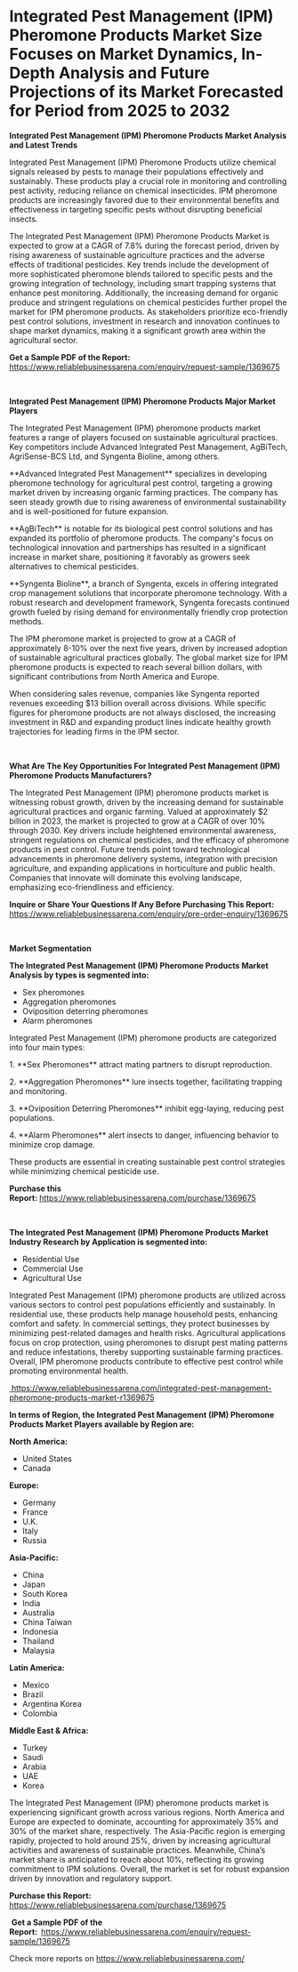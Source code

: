 <p><h1>Integrated Pest Management (IPM) Pheromone Products Market Size Focuses on Market Dynamics, In-Depth Analysis and Future Projections of its Market Forecasted for Period from 2025 to 2032</h1></p><p><strong>Integrated Pest Management (IPM) Pheromone Products Market Analysis and Latest Trends</strong></p>
<p><p>Integrated Pest Management (IPM) Pheromone Products utilize chemical signals released by pests to manage their populations effectively and sustainably. These products play a crucial role in monitoring and controlling pest activity, reducing reliance on chemical insecticides. IPM pheromone products are increasingly favored due to their environmental benefits and effectiveness in targeting specific pests without disrupting beneficial insects.</p><p>The Integrated Pest Management (IPM) Pheromone Products Market is expected to grow at a CAGR of 7.8% during the forecast period, driven by rising awareness of sustainable agriculture practices and the adverse effects of traditional pesticides. Key trends include the development of more sophisticated pheromone blends tailored to specific pests and the growing integration of technology, including smart trapping systems that enhance pest monitoring. Additionally, the increasing demand for organic produce and stringent regulations on chemical pesticides further propel the market for IPM pheromone products. As stakeholders prioritize eco-friendly pest control solutions, investment in research and innovation continues to shape market dynamics, making it a significant growth area within the agricultural sector.</p></p>
<p><strong>Get a Sample PDF of the Report:&nbsp;</strong> <a href="https://www.reliablebusinessarena.com/enquiry/request-sample/1369675?utm_campaign=2475&utm_medium=2&utm_source=Github&utm_content=ia&utm_term=22032025&utm_id=integrated-pest-management-ipm-pheromone-products">https://www.reliablebusinessarena.com/enquiry/request-sample/1369675</a></p>
<p>&nbsp;</p>
<p><strong>Integrated Pest Management (IPM) Pheromone Products Major Market Players</strong></p>
<p><p>The Integrated Pest Management (IPM) pheromone products market features a range of players focused on sustainable agricultural practices. Key competitors include Advanced Integrated Pest Management, AgBiTech, AgriSense-BCS Ltd, and Syngenta Bioline, among others.</p><p>**Advanced Integrated Pest Management** specializes in developing pheromone technology for agricultural pest control, targeting a growing market driven by increasing organic farming practices. The company has seen steady growth due to rising awareness of environmental sustainability and is well-positioned for future expansion.</p><p>**AgBiTech** is notable for its biological pest control solutions and has expanded its portfolio of pheromone products. The company's focus on technological innovation and partnerships has resulted in a significant increase in market share, positioning it favorably as growers seek alternatives to chemical pesticides.</p><p>**Syngenta Bioline**, a branch of Syngenta, excels in offering integrated crop management solutions that incorporate pheromone technology. With a robust research and development framework, Syngenta forecasts continued growth fueled by rising demand for environmentally friendly crop protection methods.</p><p>The IPM pheromone market is projected to grow at a CAGR of approximately 8-10% over the next five years, driven by increased adoption of sustainable agricultural practices globally. The global market size for IPM pheromone products is expected to reach several billion dollars, with significant contributions from North America and Europe.</p><p>When considering sales revenue, companies like Syngenta reported revenues exceeding $13 billion overall across divisions. While specific figures for pheromone products are not always disclosed, the increasing investment in R&D and expanding product lines indicate healthy growth trajectories for leading firms in the IPM sector.</p></p>
<p>&nbsp;</p>
<p><strong>What Are The Key Opportunities For Integrated Pest Management (IPM) Pheromone Products Manufacturers?</strong></p>
<p><p>The Integrated Pest Management (IPM) pheromone products market is witnessing robust growth, driven by the increasing demand for sustainable agricultural practices and organic farming. Valued at approximately $2 billion in 2023, the market is projected to grow at a CAGR of over 10% through 2030. Key drivers include heightened environmental awareness, stringent regulations on chemical pesticides, and the efficacy of pheromone products in pest control. Future trends point toward technological advancements in pheromone delivery systems, integration with precision agriculture, and expanding applications in horticulture and public health. Companies that innovate will dominate this evolving landscape, emphasizing eco-friendliness and efficiency.</p></p>
<p><strong>Inquire or Share Your Questions If Any Before Purchasing This Report:</strong> <a href="https://www.reliablebusinessarena.com/enquiry/pre-order-enquiry/1369675?utm_campaign=2475&utm_medium=2&utm_source=Github&utm_content=ia&utm_term=22032025&utm_id=integrated-pest-management-ipm-pheromone-products">https://www.reliablebusinessarena.com/enquiry/pre-order-enquiry/1369675</a></p>
<p>&nbsp;</p>
<p><strong>Market Segmentation</strong></p>
<p><strong>The Integrated Pest Management (IPM) Pheromone Products Market Analysis by types is segmented into:</strong></p>
<p><ul><li>Sex pheromones</li><li>Aggregation pheromones</li><li>Oviposition deterring pheromones</li><li>Alarm pheromones</li></ul></p>
<p><p>Integrated Pest Management (IPM) pheromone products are categorized into four main types: </p><p>1. **Sex Pheromones** attract mating partners to disrupt reproduction.</p><p>2. **Aggregation Pheromones** lure insects together, facilitating trapping and monitoring.</p><p>3. **Oviposition Deterring Pheromones** inhibit egg-laying, reducing pest populations.</p><p>4. **Alarm Pheromones** alert insects to danger, influencing behavior to minimize crop damage. </p><p>These products are essential in creating sustainable pest control strategies while minimizing chemical pesticide use.</p></p>
<p><strong>Purchase this Report:&nbsp;</strong><a href="https://www.reliablebusinessarena.com/purchase/1369675?utm_campaign=2475&utm_medium=2&utm_source=Github&utm_content=ia&utm_term=22032025&utm_id=integrated-pest-management-ipm-pheromone-products">https://www.reliablebusinessarena.com/purchase/1369675</a></p>
<p>&nbsp;</p>
<p><strong>The Integrated Pest Management (IPM) Pheromone Products Market Industry Research by Application is segmented into:</strong></p>
<p><ul><li>Residential Use</li><li>Commercial Use</li><li>Agricultural Use</li></ul></p>
<p><p>Integrated Pest Management (IPM) pheromone products are utilized across various sectors to control pest populations efficiently and sustainably. In residential use, these products help manage household pests, enhancing comfort and safety. In commercial settings, they protect businesses by minimizing pest-related damages and health risks. Agricultural applications focus on crop protection, using pheromones to disrupt pest mating patterns and reduce infestations, thereby supporting sustainable farming practices. Overall, IPM pheromone products contribute to effective pest control while promoting environmental health.</p></p>
<p><a href="https://www.reliablebusinessarena.com/integrated-pest-management-pheromone-products-market-r1369675?utm_campaign=2475&utm_medium=2&utm_source=Github&utm_content=ia&utm_term=22032025&utm_id=integrated-pest-management-ipm-pheromone-products">&nbsp;https://www.reliablebusinessarena.com/integrated-pest-management-pheromone-products-market-r1369675</a></p>
<p><strong>In terms of Region, the Integrated Pest Management (IPM) Pheromone Products Market Players available by Region are:</strong></p>
<p>
    <p> <strong> North America: </strong>
        <ul>
            <li>United States</li>
            <li>Canada</li>
        </ul>
        </p> 
    <p> <strong> Europe: </strong>
        <ul>
            <li>Germany</li>
            <li>France</li>
            <li>U.K.</li>
            <li>Italy</li>
            <li>Russia</li>
        </ul>
        </p> 
    <p> <strong> Asia-Pacific: </strong>
        <ul>
            <li>China</li>
            <li>Japan</li>
            <li>South Korea</li>
            <li>India</li>
            <li>Australia</li>
            <li>China Taiwan</li>
            <li>Indonesia</li>
            <li>Thailand</li>
            <li>Malaysia</li>
        </ul>
        </p> 
    <p> <strong> Latin America: </strong>
        <ul>
            <li>Mexico</li>
            <li>Brazil</li>
            <li>Argentina Korea</li>
            <li>Colombia</li>
        </ul>
        </p> 
    <p> <strong> Middle East & Africa: </strong>
        <ul>
            <li>Turkey</li>
            <li>Saudi</li>
            <li>Arabia</li>
            <li>UAE</li>
            <li>Korea</li>
        </ul>
    </p>
    </p>
<p><p>The Integrated Pest Management (IPM) pheromone products market is experiencing significant growth across various regions. North America and Europe are expected to dominate, accounting for approximately 35% and 30% of the market share, respectively. The Asia-Pacific region is emerging rapidly, projected to hold around 25%, driven by increasing agricultural activities and awareness of sustainable practices. Meanwhile, China’s market share is anticipated to reach about 10%, reflecting its growing commitment to IPM solutions. Overall, the market is set for robust expansion driven by innovation and regulatory support.</p></p>
<p><strong>Purchase this Report: </strong><a href="https://www.reliablebusinessarena.com/purchase/1369675?utm_campaign=2475&utm_medium=2&utm_source=Github&utm_content=ia&utm_term=22032025&utm_id=integrated-pest-management-ipm-pheromone-products">https://www.reliablebusinessarena.com/purchase/1369675</a></p>
<p>&nbsp;<strong>Get a Sample PDF of the Report:&nbsp;&nbsp;</strong><a href="https://www.reliablebusinessarena.com/enquiry/request-sample/1369675?utm_campaign=2475&utm_medium=2&utm_source=Github&utm_content=ia&utm_term=22032025&utm_id=integrated-pest-management-ipm-pheromone-products">https://www.reliablebusinessarena.com/enquiry/request-sample/1369675</a></p>
<p><strong></strong></p>
<p>Check more reports on <a href="https://www.reliablebusinessarena.com/?utm_campaign=2475&utm_medium=2&utm_source=Github&utm_content=ia&utm_term=22032025&utm_id=integrated-pest-management-ipm-pheromone-products">https://www.reliablebusinessarena.com/</a></p>